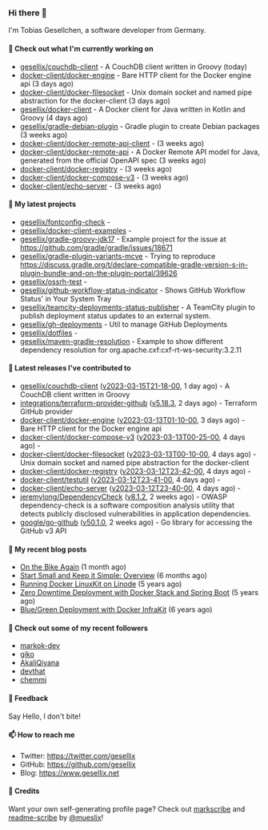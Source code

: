 ### Hi there 👋

I'm Tobias Gesellchen, a software developer from Germany.

#### 👷 Check out what I'm currently working on

- [gesellix/couchdb-client](https://github.com/gesellix/couchdb-client) - A CouchDB client written in Groovy (today)
- [docker-client/docker-engine](https://github.com/docker-client/docker-engine) - Bare HTTP client for the Docker engine api (3 days ago)
- [docker-client/docker-filesocket](https://github.com/docker-client/docker-filesocket) - Unix domain socket and named pipe abstraction for the docker-client (3 days ago)
- [gesellix/docker-client](https://github.com/gesellix/docker-client) - A Docker client for Java written in Kotlin and Groovy (4 days ago)
- [gesellix/gradle-debian-plugin](https://github.com/gesellix/gradle-debian-plugin) - Gradle plugin to create Debian packages (3 weeks ago)
- [docker-client/docker-remote-api-client](https://github.com/docker-client/docker-remote-api-client) -  (3 weeks ago)
- [docker-client/docker-remote-api](https://github.com/docker-client/docker-remote-api) - A Docker Remote API model for Java, generated from the official OpenAPI spec (3 weeks ago)
- [docker-client/docker-registry](https://github.com/docker-client/docker-registry) -  (3 weeks ago)
- [docker-client/docker-compose-v3](https://github.com/docker-client/docker-compose-v3) -  (3 weeks ago)
- [docker-client/echo-server](https://github.com/docker-client/echo-server) -  (3 weeks ago)

#### 🌱 My latest projects

- [gesellix/fontconfig-check](https://github.com/gesellix/fontconfig-check) - 
- [gesellix/docker-client-examples](https://github.com/gesellix/docker-client-examples) - 
- [gesellix/gradle-groovy-jdk17](https://github.com/gesellix/gradle-groovy-jdk17) - Example project for the issue at https://github.com/gradle/gradle/issues/18671
- [gesellix/gradle-plugin-variants-mcve](https://github.com/gesellix/gradle-plugin-variants-mcve) - Trying to reproduce https://discuss.gradle.org/t/declare-compatible-gradle-version-s-in-plugin-bundle-and-on-the-plugin-portal/39626
- [gesellix/ossrh-test](https://github.com/gesellix/ossrh-test) - 
- [gesellix/github-workflow-status-indicator](https://github.com/gesellix/github-workflow-status-indicator) - Shows GitHub Workflow Status&#39; in Your System Tray
- [gesellix/teamcity-deployments-status-publisher](https://github.com/gesellix/teamcity-deployments-status-publisher) - A TeamCity plugin to publish deployment status updates to an external system.
- [gesellix/gh-deployments](https://github.com/gesellix/gh-deployments) - Util to manage GitHub Deployments
- [gesellix/dotfiles](https://github.com/gesellix/dotfiles) - 
- [gesellix/maven-gradle-resolution](https://github.com/gesellix/maven-gradle-resolution) - Example to show different dependency resolution for org.apache.cxf:cxf-rt-ws-security:3.2.11

#### 🔭 Latest releases I've contributed to

- [gesellix/couchdb-client](https://github.com/gesellix/couchdb-client) ([v2023-03-15T21-18-00](https://github.com/gesellix/couchdb-client/releases/tag/v2023-03-15T21-18-00), 1 day ago) - A CouchDB client written in Groovy
- [integrations/terraform-provider-github](https://github.com/integrations/terraform-provider-github) ([v5.18.3](https://github.com/integrations/terraform-provider-github/releases/tag/v5.18.3), 2 days ago) - Terraform GitHub provider
- [docker-client/docker-engine](https://github.com/docker-client/docker-engine) ([v2023-03-13T01-10-00](https://github.com/docker-client/docker-engine/releases/tag/v2023-03-13T01-10-00), 3 days ago) - Bare HTTP client for the Docker engine api
- [docker-client/docker-compose-v3](https://github.com/docker-client/docker-compose-v3) ([v2023-03-13T00-25-00](https://github.com/docker-client/docker-compose-v3/releases/tag/v2023-03-13T00-25-00), 4 days ago) - 
- [docker-client/docker-filesocket](https://github.com/docker-client/docker-filesocket) ([v2023-03-13T00-10-00](https://github.com/docker-client/docker-filesocket/releases/tag/v2023-03-13T00-10-00), 4 days ago) - Unix domain socket and named pipe abstraction for the docker-client
- [docker-client/docker-registry](https://github.com/docker-client/docker-registry) ([v2023-03-12T23-42-00](https://github.com/docker-client/docker-registry/releases/tag/v2023-03-12T23-42-00), 4 days ago) - 
- [docker-client/testutil](https://github.com/docker-client/testutil) ([v2023-03-12T23-41-00](https://github.com/docker-client/testutil/releases/tag/v2023-03-12T23-41-00), 4 days ago) - 
- [docker-client/echo-server](https://github.com/docker-client/echo-server) ([v2023-03-12T23-40-00](https://github.com/docker-client/echo-server/releases/tag/v2023-03-12T23-40-00), 4 days ago) - 
- [jeremylong/DependencyCheck](https://github.com/jeremylong/DependencyCheck) ([v8.1.2](https://github.com/jeremylong/DependencyCheck/releases/tag/v8.1.2), 2 weeks ago) - OWASP dependency-check is a software composition analysis utility that detects publicly disclosed vulnerabilities in application dependencies.
- [google/go-github](https://github.com/google/go-github) ([v50.1.0](https://github.com/google/go-github/releases/tag/v50.1.0), 2 weeks ago) - Go library for accessing the GitHub v3 API

#### 📜 My recent blog posts

- [On the Bike Again](https://www.gesellix.net/post/on-the-bike-again/) (1 month ago)
- [Start Small and Keep it Simple: Overview](https://www.gesellix.net/post/start-small-keep-it-simple-overview/) (6 months ago)
- [Running Docker LinuxKit on Linode](https://www.gesellix.net/post/running-docker-linuxkit-on-linode/) (5 years ago)
- [Zero Downtime Deployment with Docker Stack and Spring Boot](https://www.gesellix.net/post/zero-downtime-deployment-with-docker-stack-and-spring-boot/) (5 years ago)
- [Blue/Green Deployment with Docker InfraKit](https://www.gesellix.net/post/blue-green-deployment-with-docker-infrakit/) (6 years ago)



#### 👯 Check out some of my recent followers

- [markok-dev](https://github.com/markok-dev)
- [giko](https://github.com/giko)
- [AkaliQiyana](https://github.com/AkaliQiyana)
- [devthat](https://github.com/devthat)
- [chemmi](https://github.com/chemmi)

#### 💬 Feedback

Say Hello, I don't bite!

#### 📫 How to reach me

- Twitter: https://twitter.com/gesellix
- GitHub: https://github.com/gesellix
- Blog: https://www.gesellix.net

#### 🙇 Credits

Want your own self-generating profile page? Check out [markscribe](https://github.com/muesli/markscribe)
and [readme-scribe](https://github.com/muesli/readme-scribe) by [@mueslix](https://twitter.com/mueslix)!
